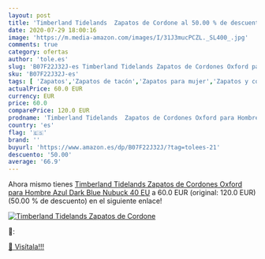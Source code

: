 ```yaml
---
layout: post
title: 'Timberland Tidelands  Zapatos de Cordone al 50.00 % de descuento'
date: 2020-07-29 18:00:16
image: 'https://m.media-amazon.com/images/I/31J3mucPCZL._SL400_.jpg'
comments: true
category: ofertas
author: 'tole.es'
slug: 'B07F22J32J-es Timberland Tidelands Zapatos de Cordones Oxford para...'
sku: 'B07F22J32J-es'
tags: [ 'Zapatos','Zapatos de tacón','Zapatos para mujer','Zapatos y complementos','zapatos', ]
actualPrice: 60.0 EUR
currency: EUR
price: 60.0
comparePrice: 120.0 EUR
prodname: 'Timberland Tidelands  Zapatos de Cordones Oxford para Hombre  Azul  Dark Blue Nubuck   40 EU'
country: 'es'
flag: '🇪🇸'
brand: ''
buyurl: 'https://www.amazon.es/dp/B07F22J32J/?tag=tolees-21'
descuento: '50.00'
average: '66.9'
---
```


Ahora mismo tienes [Timberland Tidelands  Zapatos de Cordones Oxford para Hombre  Azul  Dark Blue Nubuck   40 EU](https://www.amazon.es/dp/B07F22J32J/?tag=tolees-21) a 60.0 EUR (original: 120.0 EUR) (50.00 %  de descuento) en el siguiente enlace!

[![Timberland Tidelands  Zapatos de Cordone](https://m.media-amazon.com/images/I/31J3mucPCZL._SL400_.jpg)](https://www.amazon.es/dp/B07F22J32J/?tag=tolees-21)

🔎:


[🛒 Visítala!!!](https://www.amazon.es/dp/B07F22J32J/?tag=tolees-21)
